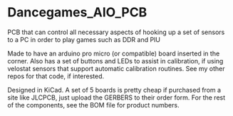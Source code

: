 # Dancegames_AIO_PCB
PCB that can control all necessary aspects of hooking up a set of sensors to a PC in order to play games such as DDR and PIU

Made to have an arduino pro micro (or compatible) board inserted in the corner. Also has a set of buttons and LEDs to assist in calibration, if using velostat sensors that support automatic calibration routines. See my other repos for that code, if interested.

Designed in KiCad. A set of 5 boards is pretty cheap if purchased from a site like JLCPCB, just upload the GERBERS to their order form. For the rest of the components, see the BOM file for product numbers.
